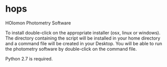 # hops


HOlomon Photometry Software

To install double-click on the appropriate installer (osx, linux or windows).
The directory containing the script will be installed in your home directory 
and a command file will be created in your Desktop. You will be able to run the 
photometry software by double-click on the command file.


Python 2.7 is required.
